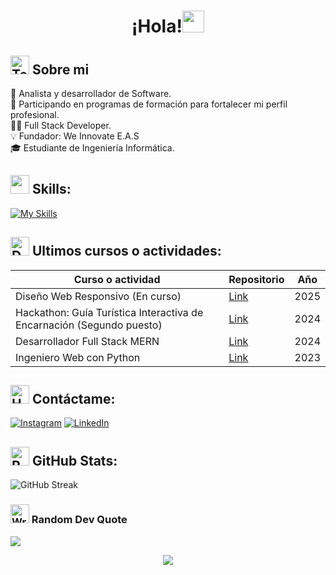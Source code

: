 <h1 align="center">¡Hola!<img src="https://media.giphy.com/media/hvRJCLFzcasrR4ia7z/giphy.gif" width="35"></h1>

## <picture><img src="https://raw.githubusercontent.com/Tarikul-Islam-Anik/Animated-Fluent-Emojis/master/Emojis/People/Technologist.png" alt="Technologist" width="30" height="30" /></picture> **Sobre mi**
💼 Analista y desarrollador de Software.<br>🌱 Participando en programas de formación para fortalecer mi perfil profesional. <br>👨‍💻 Full Stack Developer. <br>  💡 Fundador: We Innovate E.A.S <br> 🎓 Estudiante de Ingeniería Informática.<br>

##  <img src="https://media2.giphy.com/media/QssGEmpkyEOhBCb7e1/giphy.gif?cid=ecf05e47a0n3gi1bfqntqmob8g9aid1oyj2wr3ds3mg700bl&rid=giphy.gif" width ="30"> Skills:
[![My Skills](https://skillicons.dev/icons?i=py,flask,django,js,html,jquery,react,css,postgres,mysql,postman,vercel,aws)](https://skillicons.dev)

## <img src="https://raw.githubusercontent.com/Tarikul-Islam-Anik/Animated-Fluent-Emojis/master/Emojis/People%20with%20professions/Detective%20Light%20Skin%20Tone.png" alt="Detective Light Skin Tone" width="30" height="30" /> Ultimos cursos o actividades:
| Curso o actividad | Repositorio | Año |
| ------------- | ------------- | ------------- |
| Diseño Web Responsivo (En curso) | [Link](https://github.com/carloslugoo/WebDesing-FreeCodeCamp)  | 2025 |
| Hackathon: Guía Turística Interactiva de Encarnación (Segundo puesto)  | [Link](https://github.com/carloslugoo/hackathon-desafio-web)  | 2024 |
| Desarrollador Full Stack MERN | [Link](https://github.com/carloslugoo/CodingDojo-BootcampFullStack) | 2024 |
| Ingeniero Web con Python | [Link](https://github.com/carloslugoo/WebDesing-FreeCodeCamp) | 2023 |

## <img src="https://raw.githubusercontent.com/Tarikul-Islam-Anik/Animated-Fluent-Emojis/master/Emojis/Hand%20gestures/Handshake.png" alt="Handshake" width="30" height="30"/>  Contáctame:
[![Instagram](https://skillicons.dev/icons?i=instagram)](https://instagram.com/gabriel_luugo) [![LinkedIn](https://skillicons.dev/icons?i=linkedin)](https://linkedin.com/in/carloslugoo) 

## <img src="https://raw.githubusercontent.com/Tarikul-Islam-Anik/Animated-Fluent-Emojis/master/Emojis/Travel%20and%20places/Rocket.png" alt="Rocket" width="30" height="30" /> GitHub Stats:

![GitHub Streak](https://github-readme-streak-stats.herokuapp.com/?user=carloslugoo&theme=gruvbox&hide_border=false)
### <img src="https://raw.githubusercontent.com/Tarikul-Islam-Anik/Animated-Fluent-Emojis/master/Emojis/Hand%20gestures/Writing%20Hand%20Medium-Light%20Skin%20Tone.png" alt="Writing Hand Medium-Light Skin Tone" width="30" height="30" /> Random Dev Quote
![](https://quotes-github-readme.vercel.app/api?type=horizontal&theme=gruvbox)

<p align="center">
     <img src="https://capsule-render.vercel.app/api?type=waving&color=gradient&height=100&section=footer"/>
</p>
